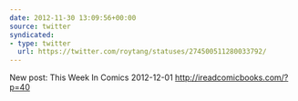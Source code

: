 ```yaml
---
date: 2012-11-30 13:09:56+00:00
source: twitter
syndicated:
- type: twitter
  url: https://twitter.com/roytang/statuses/274500511280033792/
---
```


New post: This Week In Comics 2012-12-01 http://ireadcomicbooks.com/?p=40